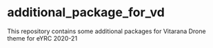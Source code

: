 # additional_package_for_vd
This repository contains some additional packages for Vitarana Drone theme for eYRC 2020-21
